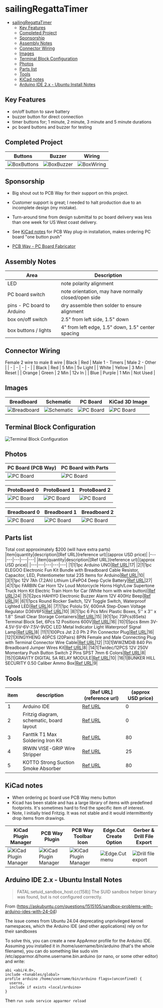 # sailingRegattaTimer
<!-- TOC depthFrom:1 depthTo:6 withLinks:1 updateOnSave:1 orderedList:0 -->

- [sailingRegattaTimer](#sailingregattatimer)
	- [Key Features](#key-features)
	- [Completed Project](#completed-project)
	- [Sponsorship](#sponsorship)
	- [Assembly Notes](#assembly-notes)
	- [Connector Wiring](#connector-wiring)
	- [Images](#images)
	- [Terminal Block Configuration](#terminal-block-configuration)
	- [Photos](#photos)
	- [Parts list](#parts-list)
	- [Tools](#tools)
	- [KiCad notes](#kicad-notes)
	- [Arduino IDE 2.x - Ubuntu Install Notes](#arduino-ide-2x-ubuntu-install-notes)

<!-- /TOC -->
## Key Features
+ on/off button to save battery
+ buzzer button for direct connection
+ timer buttons for; 1 minute, 2 minute, 3 minute and 5 minute durations
+ pc board buttons and buzzer for testing

## Completed Project
| Buttons | Buzzer | Wiring |
| - | - | - |
|![BoxButtons](images/photo-boxButtons.JPG) |![BoxBuzzer](images/photo-boxBuzzer.JPG) |![BoxWiring](images/photo-boxWiring.JPG) |

## Sponsorship
+ Big shout out to PCB Way for their support on this project.
+ Customer support is great; I needed to halt production due to an incomplete design (my mistake).
+ Turn-around time from design submittal to pc board delivery was less than one week for US West coast delivery.
+ See [KiCad notes](#kicad-notes) for PCB Way plug-in installation, makes ordering PC board "one button push"

+ [PCB Way - PC Board Fabricator](https://www.pcbway.com/orderonline.aspx)

## Assembly Notes
| Area | Description |
| --- | --- |
| LED | note polarity alignment |
| PC board switch |  note orientation, may have normally closed/open side |
| pins - PC board to Arduino | dry assemble then solder to ensure alignment |
| box on/off switch | 2.5" from left side, 1.5" down |
| box buttons / lights | 4" from left edge, 1.5" down, 1.5" center spacing |

## Connector Wiring
Female 2 wire to male 8 wire
| Black | Red | Male 1 - Timers | Male 2 - Other |
| - | - | - | - |
| Black | Red | 5 Min | 5v Light |
| White | Yellow | 3 Min | Reset |
| Orange | Green | 2 Min | 12v In |
| Blue | Purple | 1 Min | Not Used |

## Images
| Breadboard | Schematic | PC Board | KiCad 3D Image |
| - | - | - | - |
|![Breadboard](images/sailingRegattaTimer_bb.png) |![Schematic](images/sailingRegattaTimer_schem.png) |![PC Board](images/sailingRegattaTimer_pcb.png) | ![PC Board](images/sailingRegattaTimer3D.png) |

## Terminal Block Configuration
![Terminal Block Configuration](images/terminalBlockConfig-mermaid.svg)

## Photos
| PC Board (PCB Way)| PC Board with Parts | |
| - | - | - |
| ![PC Board](images/pcbway-circuitBoard0.png) | ![PC Board](images/photo-pcboardAndParts.jpg) | |

| ProtoBoard 0 | ProtoBoard 1 | ProtoBoard 2 |
| - | - | - |
|![PC Board](images/photo-wiring0.JPG) | ![PC Board](images/photo-wiring1.JPG) |![PC Board](images/photo-wiring2.JPG) |

| Breadboard 0 | Breadboard 1 | Breadboard 2 |
| - | - | - |
|![PC Board](images/breadboard-0.JPG) | ![PC Board](images/breadboard-1.JPG) |![PC Board](images/breadboard-2.JPG) |

## Parts list
Total cost approximately $200 (will have extra parts)
|item|quantity|description|[Ref URL](reference url)|(approx USD price)|
|---|---|---|---|---|
|item|quantity|description|[Ref URL](reference url)|(approx USD price)|
|---|---|---|---|---|
|1|1|1pc Arduino UNO|[Ref URL](https://www.amazon.com/ELEGOO-Board-ATmega328P-ATMEGA16U2-Compliant/dp/B01EWOE0UU/ref=asc_df_B01EWOE0UU?mcid=3c20e862567d3232bda82cbee4dcb2bc&hvocijid=5269161885874027834-B01EWOE0UU-&hvexpln=73&tag=hyprod-20&linkCode=df0&hvadid=721245378154&hvpos=&hvnetw=g&hvrand=5269161885874027834&hvpone=&hvptwo=&hvqmt=&hvdev=c&hvdvcmdl=&hvlocint=&hvlocphy=9033367&hvtargid=pla-2281435180978&psc=1)|17|
|2|1|1pc ELEGOO Electronic Fun Kit Bundle with Breadboard Cable Resistor, Capacitor, LED, Potentiometer total 235 Items for Arduino|[Ref URL](https://www.amazon.com/EL-CK-002-Electronic-Breadboard-Capacitor-Potentiometer/dp/B01ERP6WL4/ref=sr_1_11?crid=3E78O5C0JQMRR&dib=eyJ2IjoiMSJ9.ja6Gw2iVVjmRL_IDpxrlM_1JkWDSrarS-FIfg3YUNSdtdrMMc6kGePao5WWdf3jKhm03b97dspKyRrwA1jayXAXgh3y5mL8-M7roZnTalEGMoCrpncfMciwm_rssummXmvGSr-dyP1-Cob0TWXs_iEgvk04e52HivkEMU1jA5AgiYnM6080Viw3_bRxs-CekUHPcqsP5RitK2yjWbUTWIAoNqD28DXfaBpBz6HzTmRYiqtbo39AaUO2i1jVkDBAYL_qbY1YTQppkVhUR9CSqvGZWajfBk9ogVTgigdGSB161gCnIcicyctFr47A0c2xrzIbage1vQrp3VE0vql_cmWAdDW3s2hJN9ygKd6unQIg.PKvSQYPt9dDgSAw5WOU__V5wuUMjGVD52MEJAk5rdvw&dib_tag=se&keywords=arduino+led&qid=1738088621&s=electronics&sprefix=arduino+led%2Celectronics%2C216&sr=1-11)|10|
|3|1|1pc 12V 7Ah (7.2Ah) Lithium LiFePO4 Deep Cycle Battery|[Ref URL](https://www.amazon.com/gp/product/B0B78HTRDL/ref=ppx_yo_dt_b_search_asin_title?ie=UTF8&th=1)|27|
|4|1|1pc FARBIN Car Horn 12v Loud Motorcycle Horns High/Low Supertone Truck Horn Kit Electric Train Horn for Car (White horn with wire button)|[Ref URL](https://www.amazon.com/gp/product/B08Q86VWNH/ref=ox_sc_saved_title_8?smid=A3M8B4MVOJBZCN&th=1)|24|
|5|1|2pcs HAHIYO Electronic Buzzer Alarm 12V 400Hz Beep|[Ref URL](https://www.amazon.com/gp/product/B09H7RYFQ6/ref=ppx_yo_dt_b_search_asin_title?ie=UTF8&th=1)|9|
|6|1|1pcs Round Rocker Switch, 12V Toggle Switch, Waterproof Lighted LED|[Ref URL](https://www.amazon.com/gp/product/B0D91HGCCR/ref=ppx_yo_dt_b_search_asin_title?ie=UTF8&th=1)|6|
|7|1|1pc Pololu 5V, 600mA Step-Down Voltage Regulator D36V6F5|[Ref URL](https://www.pololu.com/product/3792)|10|
|8|1|1pc 6 Pcs Mini Plastic Boxes, 5'' x 3'' x 1.8'' Small Clear Storage Containers|[Ref URL](https://www.amazon.com/gp/product/B0CLLKK5ZK/ref=ox_sc_act_title_1?smid=A1RUKIRXEA30DB&th=1)|15|
|9|1|1pc 73Pcs(6Sets) Terminal Block Set, 6Pcs 12 Positions 600V|[Ref URL](https://www.amazon.com/dp/B08GCF76K8?ref=ppx_yo2ov_dt_b_fed_asin_title&th=1)|16|
|10|1|5pcs 8mm 3V-4.5V-5V-6V-7.5V-9VDC LED Metal Indicator Light Waterproof Signal Lamp|[Ref URL](https://www.amazon.com/dp/B09L7W7HKL?ref=ppx_yo2ov_dt_b_fed_asin_title&th=1)|8|
|11|1|100Pcs Jst 2.0 Ph 2 Pin Connector Plug|[Ref URL](https://www.amazon.com/dp/B0DMW21LWS?ref=ppx_yo2ov_dt_b_fed_asin_title&th=1)|16|
|12|1|XINGYHENG 40PCS (20Pairs) 8PIN Female and Male Connecting Plug with Terminal Connector Wire Cable|[Ref URL](https://www.amazon.com/dp/B08H55TNJX?ref=ppx_yo2ov_dt_b_fed_asin_title)|12|
|13|1|WWZMDiB 840 Pin Breadboard Jumper Wires Kit|[Ref URL](https://www.amazon.com/dp/B0BWGZRGYP?ref=ppx_yo2ov_dt_b_fed_asin_title)|8|
|14|1|Twidec/12PCS 12V 250V Momentary Push Button Switch 2 Pins SPST 7mm 6 Colors|[Ref URL](https://www.amazon.com/dp/B07RTZVZ6L?ref=ppx_yo2ov_dt_b_fed_asin_title&th=1)|8|
|15|1|GRAVITY DIGITAL 5A RELAY MODULE|[Ref URL](https://www.digikey.com/en/products/detail/dfrobot/DFR0017/6588499)|10|
|16|1|BUNKER HILL SECURITY 0.50 Caliber Ammo Box|[Ref URL](https://www.harborfreight.com/050-caliber-ammo-box-57766.html)|9|

## Tools
|item|description|[Ref URL](reference url)|(approx USD price)|
|---|---|---|---|
|1|Arduino IDE|[Ref URL](https://www.arduino.cc/en/software)|0|
|2|Fritzig diagram, schematic, board layout|[Ref URL](https://fritzing.org/download/)|0|
|3|Fanttik T1 Max Soldering Iron Kit|[Ref URL](https://www.amazon.com/gp/product/B0D41ZMDPD/ref=ox_sc_saved_title_1?smid=A30MIYRTO6RN4I&psc=1)|80|
|4|IRWIN VISE-GRIP Wire Stripper|[Ref URL](https://www.amazon.com/dp/B000OQ21CA?ref=ppx_yo2ov_dt_b_fed_asin_title&th=1)|25|
|5|KOTTO Strong Suction Smoke Absorber|[Ref URL](https://www.amazon.com/dp/B07ZHH5H7N?ref=ppx_yo2ov_dt_b_fed_asin_title)|80|

## KiCad notes
+ When ordering pc board use PCB Way menu button
+ Kicad has been stable and has a large library of items with predefined footprints. It's sometimes hard to find the specific item of interest.
+ Note, I initially tried Fritzig. It was not stable and it would intermittently drop items from drawings.

| KiCad Plugin Manager | PCB Way Plugin | PCB Way Toolbar Icon | Edge.Cut Create Option | Gerber & Drill File Export |
| - | - | - | - | - |
| ![KiCad Plugin Manager](images/KiCad-Plugin-Management.png) | ![KiCad Plugin Manager](images/KiCad-plugin-PCBWay.png) | ![KiCad Plugin Manager](images/KiCad-toolbarItem-PCBWay.png) | ![Edge.Cut menu](images/KiCad-Gerber+Drill-menu-EdgeCut.png) |![Drill file export](images/KiCad-Gerber+Drill-fileCreation.png) | ![Drill file export](images/KiCad-Gerber-options.png) |

## Arduino IDE 2.x - Ubuntu Install Notes
>FATAL:setuid_sandbox_host.cc(158)] The SUID sandbox helper binary was found, but is not configured correctly.

From (https://askubuntu.com/questions/1515105/sandbox-problems-with-arduino-ides-with-24-04)

The issue comes from Ubuntu 24.04 deprecating unprivileged kernel namespaces, which the Arduino IDE (and other applications) rely on for their sandboxes

To solve this, you can create a new AppArmor profile for the Arduino IDE. Assuming you installed it in /home/username/bin/arduino (that's the whole filename), you can do something like sudo vim /etc/apparmor.d/home.username.bin.arduino (or nano, or some other editor) and write:
```
abi <abi/4.0>,
include <tunables/global>
profile arduino /home/username/bin/arduino flags=(unconfined) {
  userns,
  include if exists <local/arduino>
}
```
Then `run sudo service apparmor reload`
